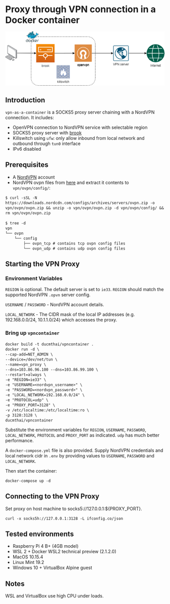 # Proxy through VPN connection in a Docker container

![vpncontainer](vpncontainer.png)

## Introduction
`vpn-as-a-container` is a SOCKS5 proxy server chaining with a NordVPN connection. It includes:

- OpenVPN connection to NordVPN service with selectable region
- SOCKS5 proxy server with [brook](https://github.com/txthinking/brook)
- Killswitch using `ufw`: only allow inbound from local network and outbound through `tun0` interface
- IPv6 disabled

## Prerequisites

- A [NordVPN](https://nordvpn.com) account
- NordVPN ovpn files from [here](https://downloads.nordcdn.com/configs/archives/servers/ovpn.zip) and extract it contents to `vpn/ovpn/config/`:

```Shell
$ curl -sSL -N https://downloads.nordcdn.com/configs/archives/servers/ovpn.zip -o vpn/ovpn/ovpn.zip && unzip -o vpn/ovpn/ovpn.zip -d vpn/ovpn/config/ && rm vpn/ovpn/ovpn.zip

$ tree -d
vpn
└── ovpn
    └── config
        ├── ovpn_tcp # contains tcp ovpn config files
        └── ovpn_udp # contains udp ovpn config files
```

## Starting the VPN Proxy

### Environment Variables

`REGION` is optional. The default server is set to `ie33`. `REGION` should match the supported NordVPN `.opvn` server config. 

`USERNAME` / `PASSWORD` - NordVPN account details.

`LOCAL_NETWORK` - The CIDR mask of the local IP addresses (e.g. 192.168.0.0/24, 10.1.1.0/24) which accesses the proxy.

### Bring up `vpncontainer`

```Shell
docker build -t ducmthai/vpncontainer .
docker run -d \
--cap-add=NET_ADMIN \
--device=/dev/net/tun \
--name=vpn_proxy \
--dns=103.86.96.100 --dns=103.86.99.100 \
--restart=always \
-e "REGION=ie33" \
-e "USERNAME=<nordvpn_username>" \
-e "PASSWORD=<nordvpn_password>" \
-e "LOCAL_NETWORK=192.168.0.0/24" \
-e "PROTOCOL=udp" \
-e "PROXY_PORT=3128" \
-v /etc/localtime:/etc/localtime:ro \
-p 3128:3128 \
ducmthai/vpncontainer
```

Substitute the environment variables for `REGION`, `USERNAME`, `PASSWORD`, `LOCAL_NETWORK`, `PROTOCOL` and `PROXY_PORT` as indicated. `udp` has much better performance.

A `docker-compose.yml` file is also provided. Supply NordVPN credentials and local network cidr in `.env` by providing values to `USERNAME`, `PASSWORD` and `LOCAL_NETWORK`.

Then start the container:

```Shell
docker-compose up -d
```

## Connecting to the VPN Proxy

Set proxy on host machine to socks5://127.0.0.1:${PROXY_PORT}.

```Shell
curl -x socks5h://127.0.0.1:3128 -L ifconfig.co/json
```

## Tested environments
- Raspberry Pi 4 B+ (4GB model)
- WSL 2 + Docker WSL2 technical preview (2.1.2.0)
- MacOS 10.15.4
- Linux Mint 19.2
- Windows 10 + VirtualBox Alpine guest

## Notes
WSL and VirtualBox use high CPU under loads.
